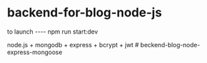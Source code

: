 ﻿# backend-for-blog-node-js

to launch ---- npm run start:dev

node.js + mongodb + express + bcrypt + jwt
#   b e c k e n d - b l o g - n o d e - e x p r e s s - m o n g o o s e  
 